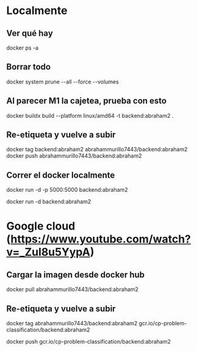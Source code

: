 # Localmente
## Ver qué hay
docker ps -a

## Borrar todo
docker system prune --all --force --volumes

<!-- ## Construir el docker
docker build -t backend:fool . -->

## Al parecer M1 la cajetea, prueba con esto
docker buildx build --platform linux/amd64 -t backend:abraham2 .

## Re-etiqueta y vuelve a subir
docker tag backend:abraham2 abrahammurillo7443/backend:abraham2
docker push abrahammurillo7443/backend:abraham2


## Correr el docker localmente
docker run -d -p 5000:5000 backend:abraham2

docker run -d backend:abraham2

# Google cloud (https://www.youtube.com/watch?v=_Zul8u5YypA)
## Cargar la imagen desde docker hub
docker pull abrahammurillo7443/backend:abraham2

## Re-etiqueta y vuelve a subir
docker tag abrahammurillo7443/backend:abraham2 gcr.io/cp-problem-classification/backend:abraham2

docker push gcr.io/cp-problem-classification/backend:abraham2


